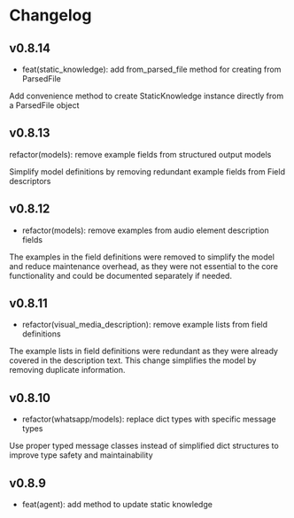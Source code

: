 # Changelog

## v0.8.14
- feat(static_knowledge): add from_parsed_file method for creating from ParsedFile

Add convenience method to create StaticKnowledge instance directly from a ParsedFile object

## v0.8.13
refactor(models): remove example fields from structured output models

Simplify model definitions by removing redundant example fields from Field descriptors

## v0.8.12
- refactor(models): remove examples from audio element description fields

The examples in the field definitions were removed to simplify the model and reduce maintenance overhead, as they were not essential to the core functionality and could be documented separately if needed.

## v0.8.11
- refactor(visual_media_description): remove example lists from field definitions

The example lists in field definitions were redundant as they were already covered in the description text. This change simplifies the model by removing duplicate information.

## v0.8.10

- refactor(whatsapp/models): replace dict types with specific message types

Use proper typed message classes instead of simplified dict structures to improve type safety and maintainability

## v0.8.9

- feat(agent): add method to update static knowledge
